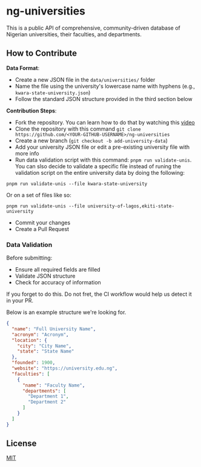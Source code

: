 # ng-universities

This is a public API of comprehensive, community-driven database of Nigerian universities, their faculties, and departments.

## How to Contribute

**Data Format**:
   - Create a new JSON file in the `data/universities/` folder
   - Name the file using the university's lowercase name with hyphens (e.g., `kwara-state-university.json`)
   - Follow the standard JSON structure provided in the third section below

**Contribution Steps**:
   - Fork the repository. You can learn how to do that by watching this [video](https://www.youtube.com/watch?v=-9ftoxZ2X9g)
   - Clone the repository with this command `git clone https://github.com/<YOUR-GITHUB-USERNAME>/ng-universities`
   - Create a new branch (`git checkout -b add-university-data`)
   - Add your university JSON file or edit a pre-existing university file with more info
   - Run data validation script with this command: `pnpm run validate-unis`.
   You can slso decide to validate a specific file instead of runing the validation script on the entire university data by doing the following:
   ```shell
   pnpm run validate-unis --file kwara-state-university
   ```

   Or on a set of files like so:

   ```shell
   pnpm run validate-unis --file university-of-lagos,ekiti-state-university
   ```
   - Commit your changes
   - Create a Pull Request

### Data Validation

Before submitting:
- Ensure all required fields are filled
- Validate JSON structure
- Check for accuracy of information

If you forget to do this. Do not fret, the CI workflow would help us detect it in your PR.

Below is an example structure we're looking for.

```json
{
  "name": "Full University Name",
  "acronym": "Acronym",
  "location": {
    "city": "City Name",
    "state": "State Name"
  },
  "founded": 1900,
  "website": "https://university.edu.ng",
  "faculties": [
    {
      "name": "Faculty Name",
      "departments": [
        "Department 1",
        "Department 2"
      ]
    }
  ]
}
```


## License
[MIT](LICENSE)
